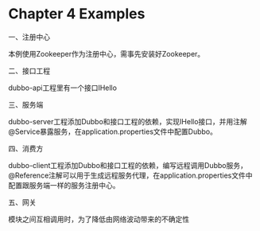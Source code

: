 Chapter 4 Examples
==================
一、注册中心

本例使用Zookeeper作为注册中心，需事先安装好Zookeeper。

二、接口工程

dubbo-api工程里有一个接口IHello

三、服务端

dubbo-server工程添加Dubbo和接口工程的依赖，实现IHello接口，并用注解@Service暴露服务，在application.properties文件中配置Dubbo。

四、消费方

dubbo-client工程添加Dubbo和接口工程的依赖，编写远程调用Dubbo服务，@Reference注解可以用于生成远程服务代理，在application.properties文件中配置跟服务端一样的服务注册中心。

五、网关

模块之间互相调用时，为了降低由网络波动带来的不确定性
